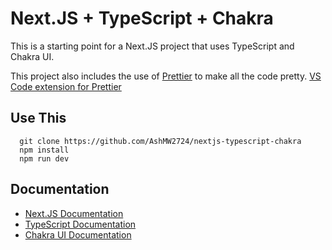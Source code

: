 # Next.JS + TypeScript + Chakra

This is a starting point for a Next.JS project that uses TypeScript and Chakra UI.

This project also includes the use of [Prettier](https://prettier.io/) to make all the code pretty. [VS Code extension for Prettier](https://marketplace.visualstudio.com/items?itemName=esbenp.prettier-vscode)

## Use This

```
  git clone https://github.com/AshMW2724/nextjs-typescript-chakra
  npm install
  npm run dev
```

## Documentation

- [Next.JS Documentation](https://nextjs.org/docs)
- [TypeScript Documentation](https://www.typescriptlang.org/docs)
- [Chakra UI Documentation](https://chakra-ui.com/docs)
